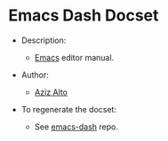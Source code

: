 Emacs Dash Docset
=======================

- Description:
    - [Emacs](http://www.gnu.org/software/emacs/manual/html_node/emacs/) editor manual.

- Author:
    - [Aziz Alto](https://github.com/iamaziz)

- To regenerate the docset:
	- See [emacs-dash](https://github.com/iamaziz/emacs-dash) repo.
